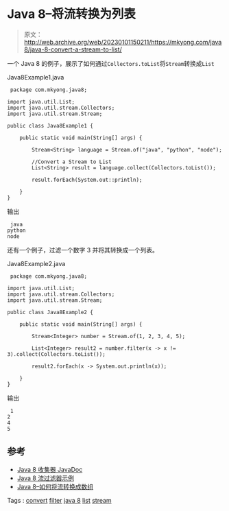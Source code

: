 # Java 8–将流转换为列表

> 原文：<http://web.archive.org/web/20230101150211/https://mkyong.com/java8/java-8-convert-a-stream-to-list/>

一个 Java 8 的例子，展示了如何通过`Collectors.toList`将`Stream`转换成`List`

Java8Example1.java

```
 package com.mkyong.java8;

import java.util.List;
import java.util.stream.Collectors;
import java.util.stream.Stream;

public class Java8Example1 {

    public static void main(String[] args) {

        Stream<String> language = Stream.of("java", "python", "node");

        //Convert a Stream to List
        List<String> result = language.collect(Collectors.toList());

        result.forEach(System.out::println);

    }
} 
```

输出

```
 java
python
node 
```

还有一个例子，过滤一个数字 3 并将其转换成一个列表。

Java8Example2.java

```
 package com.mkyong.java8;

import java.util.List;
import java.util.stream.Collectors;
import java.util.stream.Stream;

public class Java8Example2 {

    public static void main(String[] args) {

        Stream<Integer> number = Stream.of(1, 2, 3, 4, 5);

        List<Integer> result2 = number.filter(x -> x != 3).collect(Collectors.toList());

        result2.forEach(x -> System.out.println(x));

    }
} 
```

输出

```
 1
2
4
5 
```

## 参考

*   [Java 8 收集器 JavaDoc](http://web.archive.org/web/20210815163519/https://docs.oracle.com/javase/8/docs/api/java/util/stream/Collectors.html)
*   [Java 8 流过滤器示例](/web/20210815163519/https://mkyong.com/java8/java-8-streams-filter-examples/)
*   [Java 8–如何将流转换成数组](/web/20210815163519/https://mkyong.com/java8/java-8-how-to-convert-a-stream-to-array/)

Tags : [convert](http://web.archive.org/web/20210815163519/https://mkyong.com/tag/convert/) [filter](http://web.archive.org/web/20210815163519/https://mkyong.com/tag/filter/) [java 8](http://web.archive.org/web/20210815163519/https://mkyong.com/tag/java-8/) [list](http://web.archive.org/web/20210815163519/https://mkyong.com/tag/list/) [stream](http://web.archive.org/web/20210815163519/https://mkyong.com/tag/stream/)<input type="hidden" id="mkyong-current-postId" value="14035">